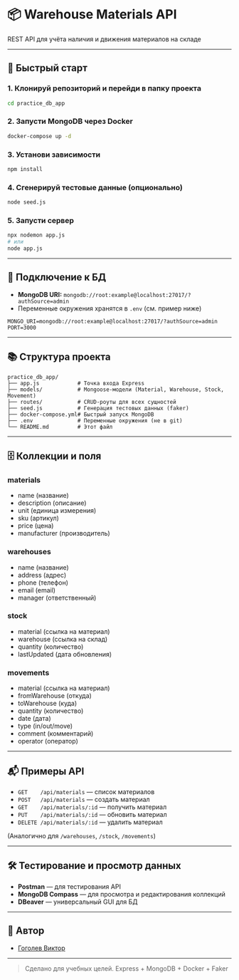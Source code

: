 # 📦 Warehouse Materials API

REST API для учёта наличия и движения материалов на складе

---

## 🚀 Быстрый старт

### 1. Клонируй репозиторий и перейди в папку проекта

```sh
cd practice_db_app
```

### 2. Запусти MongoDB через Docker

```sh
docker-compose up -d
```

### 3. Установи зависимости

```sh
npm install
```

### 4. Сгенерируй тестовые данные (опционально)

```sh
node seed.js
```

### 5. Запусти сервер

```sh
npx nodemon app.js
# или
node app.js
```

---

## 🔗 Подключение к БД

- **MongoDB URI:** `mongodb://root:example@localhost:27017/?authSource=admin`
- Переменные окружения хранятся в `.env` (см. пример ниже)

```
MONGO_URI=mongodb://root:example@localhost:27017/?authSource=admin
PORT=3000
```

---

## 📚 Структура проекта

```
practice_db_app/
├── app.js            # Точка входа Express
├── models/           # Mongoose-модели (Material, Warehouse, Stock, Movement)
├── routes/           # CRUD-роуты для всех сущностей
├── seed.js           # Генерация тестовых данных (faker)
├── docker-compose.yml# Быстрый запуск MongoDB
├── .env              # Переменные окружения (не в git)
└── README.md         # Этот файл
```

---

## 🗄️ Коллекции и поля

### materials

- name (название)
- description (описание)
- unit (единица измерения)
- sku (артикул)
- price (цена)
- manufacturer (производитель)

### warehouses

- name (название)
- address (адрес)
- phone (телефон)
- email (email)
- manager (ответственный)

### stock

- material (ссылка на материал)
- warehouse (ссылка на склад)
- quantity (количество)
- lastUpdated (дата обновления)

### movements

- material (ссылка на материал)
- fromWarehouse (откуда)
- toWarehouse (куда)
- quantity (количество)
- date (дата)
- type (in/out/move)
- comment (комментарий)
- operator (оператор)

---

## 📬 Примеры API

- `GET    /api/materials` — список материалов
- `POST   /api/materials` — создать материал
- `GET    /api/materials/:id` — получить материал
- `PUT    /api/materials/:id` — обновить материал
- `DELETE /api/materials/:id` — удалить материал

(Аналогично для `/warehouses`, `/stock`, `/movements`)

---

## 🛠️ Тестирование и просмотр данных

- **Postman** — для тестирования API
- **MongoDB Compass** — для просмотра и редактирования коллекций
- **DBeaver** — универсальный GUI для БД

---

## 👤 Автор

- [Гоголев Виктор](https://github.com/paradaise)

---

> Сделано для учебных целей. Express + MongoDB + Docker + Faker
